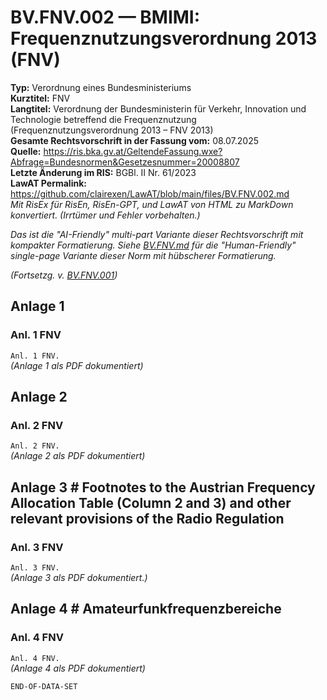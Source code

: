 # BV.FNV.002 — BMIMI: Frequenznutzungsverordnung 2013 (FNV)
**Typ:** Verordnung eines Bundesministeriums  
**Kurztitel:** FNV  
**Langtitel:** Verordnung der Bundesministerin für Verkehr, Innovation und Technologie betreffend die Frequenznutzung (Frequenznutzungsverordnung 2013 – FNV 2013)  
**Gesamte Rechtsvorschrift in der Fassung vom:** 08.07.2025  
**Quelle:** https://ris.bka.gv.at/GeltendeFassung.wxe?Abfrage=Bundesnormen&Gesetzesnummer=20008807  
**Letzte Änderung im RIS:** BGBl. II Nr. 61/2023  
**LawAT Permalink:** https://github.com/clairexen/LawAT/blob/main/files/BV.FNV.002.md  
*Mit RisEx für RisEn, RisEn-GPT, und LawAT von HTML zu MarkDown konvertiert. (Irrtümer und Fehler vorbehalten.)*

*Das ist die "AI-Friendly" multi-part Variante dieser Rechtsvorschrift mit kompakter Formatierung. Siehe [BV.FNV.md](BV.FNV.md) für die "Human-Friendly" single-page Variante dieser Norm mit hübscherer Formatierung.*

*(Fortsetzg. v. [BV.FNV.001](BV.FNV.001.md))*

## Anlage 1

### Anl. 1 FNV

`Anl. 1 FNV.`  
*(Anlage 1 als PDF dokumentiert)*

## Anlage 2

### Anl. 2 FNV

`Anl. 2 FNV.`  
*(Anlage 2 als PDF dokumentiert)*

## Anlage 3 # Footnotes to the Austrian Frequency Allocation Table (Column 2 and 3) and other relevant provisions of the Radio Regulation

### Anl. 3 FNV

`Anl. 3 FNV.`  
*(Anlage 3 als PDF dokumentiert.)*

## Anlage 4 # Amateurfunkfrequenzbereiche

### Anl. 4 FNV

`Anl. 4 FNV.`  
*(Anlage 4 als PDF dokumentiert)*

`END-OF-DATA-SET`
